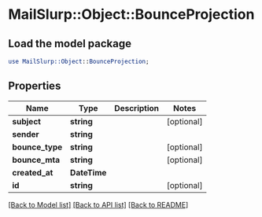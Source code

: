 # MailSlurp::Object::BounceProjection

## Load the model package
```perl
use MailSlurp::Object::BounceProjection;
```

## Properties
Name | Type | Description | Notes
------------ | ------------- | ------------- | -------------
**subject** | **string** |  | [optional] 
**sender** | **string** |  | 
**bounce_type** | **string** |  | [optional] 
**bounce_mta** | **string** |  | [optional] 
**created_at** | **DateTime** |  | 
**id** | **string** |  | [optional] 

[[Back to Model list]](../README#documentation-for-models) [[Back to API list]](../README#documentation-for-api-endpoints) [[Back to README]](../README)


